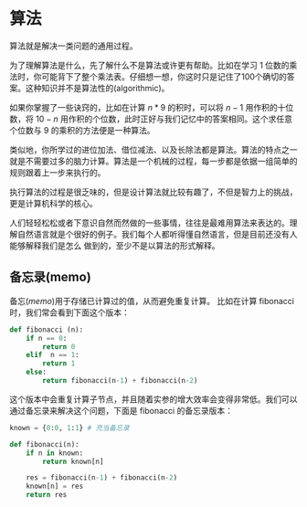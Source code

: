 # 算法

算法就是解决一类问题的通用过程。

为了理解算法是什么，先了解什么不是算法或许更有帮助。比如在学习 1 位数的乘法时，你可能背下了整个乘法表。仔细想一想，你这时只是记住了100个确切的答案。这种知识并不是算法性的(algorithmic)。

如果你掌握了一些诀窍的，比如在计算 $n*9$ 的积时，可以将 $n-1$ 用作积的十位数，将 $10-n$ 用作积的个位数，此时正好与我们记忆中的答案相同。这个求任意个位数与 9 的乘积的方法便是一种算法。

类似地，你所学过的进位加法、借位减法、以及长除法都是算法。算法的特点之一就是不需要过多的脑力计算。算法是一个机械的过程，每一步都是依据一组简单的规则跟着上一步来执行的。

执行算法的过程是很乏味的，但是设计算法就比较有趣了，不但是智力上的挑战，更是计算机科学的核心。

人们轻轻松松或者下意识自然而然做的一些事情，往往是最难用算法来表达的。理解自然语言就是个很好的例子。我们每个人都听得懂自然语言，但是目前还没有人能够解释我们是怎么 做到的，至少不是以算法的形式解释。

## 备忘录(memo)

备忘(*memo*)用于存储已计算过的值，从而避免重复计算。
比如在计算 fibonacci 时，我们常会看到下面这个版本：

```python
def fibonacci (n):
    if n == 0:
        return 0
    elif  n == 1:
        return 1
    else:
        return fibonacci(n-1) + fibonacci(n-2)
```

这个版本中会重复计算子节点，并且随着实参的增大效率会变得非常低。我们可以通过备忘录来解决这个问题，下面是 fibonacci 的备忘录版本：

```python
known = {0:0, 1:1} # 充当备忘录

def fibonacci(n):
    if n in known:
        return known[n]

    res = fibonacci(n-1) + fibonacci(n-2)
    known[n] = res
    return res
```



